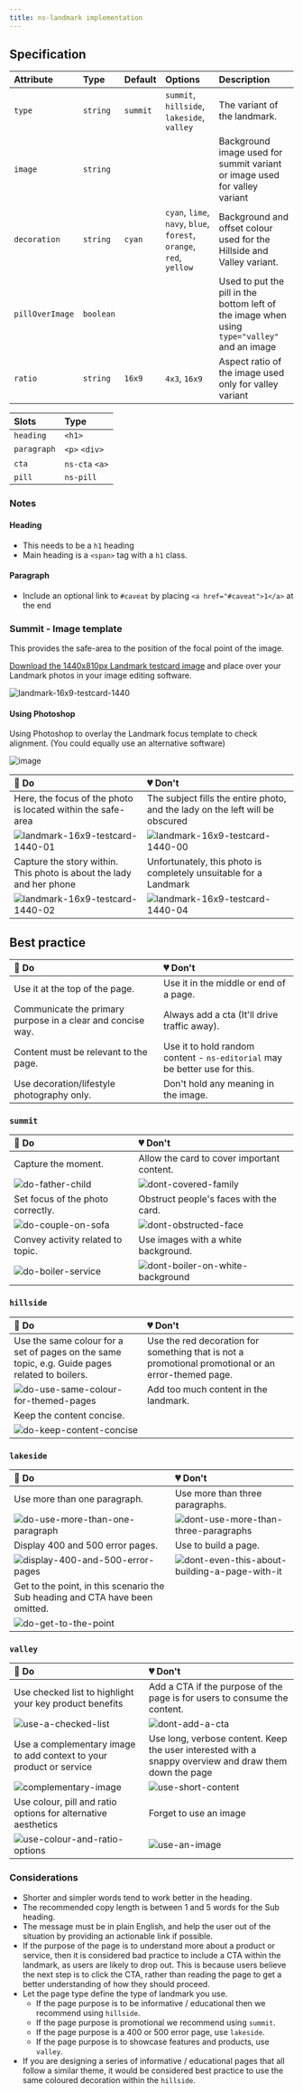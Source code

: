 ```yaml
---
title: ns-landmark implementation
---
```


## Specification

| Attribute | Type | Default | Options | Description |
| :--- | :--- | :--- | :--- | :--- |
| `type` | `string` | `summit` | `summit`, `hillside`, `lakeside`, `valley` | The variant of the landmark. |
| `image` | `string` |  |  | Background image used for summit variant or image used for valley variant |
| `decoration` | `string` | `cyan` | `cyan`, `lime`, `navy`, `blue`, `forest`, `orange`, `red`, `yellow` | Background and offset colour used for the Hillside and Valley variant. |
| `pillOverImage` | `boolean` |  |  | Used to put the pill in the bottom left of the image when using `type="valley"` and an image |
| `ratio` | `string` | `16x9` | `4x3`, `16x9` | Aspect ratio of the image used only for valley variant |

| Slots | Type |
| :--- | :--- |
| `heading` | `<h1>` |
| `paragraph` | `<p>` `<div>` |
| `cta` | `ns-cta` `<a>`  |
| `pill` | `ns-pill` |

### Notes

#### Heading

* This needs to be a `h1` heading
* Main heading is a `<span>` tag with a `h1` class.

#### Paragraph

* Include an optional link to `#caveat` by placing `<a href="#caveat">1</a>` at the end

### Summit - Image template

This provides the safe-area to the position of the focal point of the image.

[Download the 1440x810px Landmark testcard image](./images/summit-testcard.png) and place over your Landmark photos in your image editing software.

![landmark-16x9-testcard-1440](./images/summit-testcard.png)

#### Using Photoshop

Using Photoshop to overlay the Landmark focus template to check alignment. (You could equally use an alternative software)

![image](./images/photoshop-template.webp)

| 💚 Do | 💔 Don't |
| :--- | :--- |
| Here, the focus of the photo is located within the safe-area | The subject fills the entire photo, and the lady on the left will be obscured |
| ![landmark-16x9-testcard-1440-01](./images/best-practice-do1-photo.webp) | ![landmark-16x9-testcard-1440-00](./images/best-practice-dont1-photo.webp) |
| Capture the story within. This photo is about the lady and her phone | Unfortunately, this photo is completely unsuitable for a Landmark |
| ![landmark-16x9-testcard-1440-02](./images/best-practice-do2-photo.webp) | ![landmark-16x9-testcard-1440-04](./images/best-practice-dont2-photo.webp) |

## Best practice

| 💚 Do | 💔 Don't |
| :--- | :--- |
| Use it at the top of the page. | Use it in the middle or end of a page. |
| Communicate the primary purpose in a clear and concise way. | Always add a cta (It'll drive traffic away). |
| Content must be relevant to the page. | Use it to hold random content - `ns-editorial` may be better use for this. |
| Use decoration/lifestyle photography only. | Don't hold any meaning in the image. |

### `summit`

| 💚 Do | 💔 Don't |
| :--- | :--- |
| Capture the moment. | Allow the card to cover important content. |
| ![do-father-child](./images/best-practice-do1-summit.webp) | ![dont-covered-family](./images/best-practice-dont1-summit.webp) |
| Set focus of the photo correctly. | Obstruct people's faces with the card. |
| ![do-couple-on-sofa](./images/best-practice-do2-summit.webp) | ![dont-obstructed-face](./images/best-practice-dont2-summit.webp) |
| Convey activity related to topic. | Use images with a white background. |
| ![do-boiler-service](./images/best-practice-do3-summit.webp) | ![dont-boiler-on-white-background](./images/best-practice-dont3-summit.webp) |

### `hillside`

| 💚 Do | 💔 Don't |
| :--- | :--- |
| Use the same colour for a set of pages on the same topic, e.g. Guide pages related to boilers. | Use the red decoration for something that is not a promotional promotional or an error-themed page. |
| ![do-use-same-colour-for-themed-pages](./images/best-practice-do1-hillside.webp) | Add too much content in the landmark. |
| Keep the content concise. |  |
| ![do-keep-content-concise](./images/best-practice-do2-hillside.webp) |  |

### `lakeside`

| 💚 Do | 💔 Don't |
| :--- | :--- |
| Use more than one paragraph. | Use more than three paragraphs. |
| ![do-use-more-than-one-paragraph](./images/best-practice-do1-lakeside.webp) | ![dont-use-more-than-three-paragraphs](./images/best-practice-dont1-lakeside.webp) |
| Display 400 and 500 error pages. | Use to build a page. |
| ![display-400-and-500-error-pages](./images/best-practice-do2-lakeside.webp) | ![dont-even-this-about-building-a-page-with-it](./images/best-practice-dont2-lakeside.webp) |
| Get to the point, in this scenario the Sub heading and CTA have been omitted. |  |
| ![do-get-to-the-point](./images/best-practice-do3-lakeside.webp) |  |

### `valley`

| 💚 Do | 💔 Don't |
| :--- | :--- |
| Use checked list to highlight your key product benefits | Add a CTA if the purpose of the page is for users to consume the content. |
| ![use-a-checked-list](./images/best-practice-do1-valley.webp) | ![dont-add-a-cta](./images/best-practice-dont1-valley.webp) |
| Use a complementary image to add context to your product or service | Use long, verbose content. Keep the user interested with a snappy overview and draw them down the page |
| ![complementary-image](./images/best-practice-do2-valley.webp) | ![use-short-content](./images/best-practice-dont2-valley.webp) |
| Use colour, pill and ratio options for alternative aesthetics | Forget to use an image |
| ![use-colour-and-ratio-options](./images/best-practice-do3-valley.webp) | ![use-an-image](./images/best-practice-dont3-valley.webp) |

### Considerations

* Shorter and simpler words tend to work better in the heading.
* The recommended copy length is between 1 and 5 words for the Sub heading.
* The message must be in plain English, and help the user out of the situation by providing an actionable link if possible.
* If the purpose of the page is to understand more about a product or service, then it is considered bad practice to include a CTA within the landmark, as users are likely to drop out. This is because users believe the next step is to click the CTA, rather than reading the page to get a better understanding of how they should proceed.
* Let the page type define the type of landmark you use.
  * If the page purpose is to be informative / educational then we recommend using `hillside`.
  * If the page purpose is promotional we recommend using `summit`.
  * If the page purpose is a 400 or 500 error page, use `lakeside`.
  * If the page purpose is to showcase features and products, use `valley`.
* If you are designing a series of informative / educational pages that all follow a similar theme, it would be considered best practice to use the same coloured decoration within the `hillside`.
